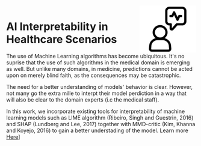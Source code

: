 
<img src="img/int.png" width=150 height=125 align="right">


# AI Interpretability in Healthcare Scenarios

The use of Machine Learning algorithms has become ubiquitous. It's no suprise that the use of such algorithms in the medical domain is emerging as well. But unlike many domains, in medicine, predictions cannot be acted upon on merely blind faith, as the consequences may be catastrophic.

The need for a better understanding of models' behavior is clear. However, not many go the extra mille to interpt their model perdiction in a way that will also be clear to the domain experts (i.c the medical staff).

In this work, we incorporate existing tools for interpretability of machine learning models such as LIME algorithm (Ribeiro, Singh and Guestrin, 2016) and SHAP (Lundberg and Lee, 2017) together with MMD-critic (Kim, Khanna and Koyejo, 2016) to gain a better understading of the model. Learn more [Here](https://bareini.github.io/AI-Interpretability/)]
